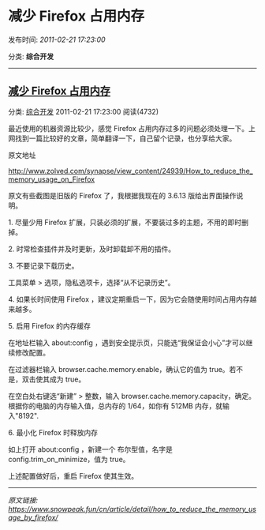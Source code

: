 # 减少 Firefox 占用内存

发布时间: *2011-02-21 17:23:00*

分类: __综合开发__

---------

## [减少 Firefox 占用内存](/cn/article/detail/how_to_reduce_the_memory_usage_by_firefox/)

分类: [综合开发](/cn/article/category/comprehensive_development/) 2011-02-21 17:23:00 阅读(4732)

最近使用的机器资源比较少，感觉 Firefox 占用内存过多的问题必须处理一下。上网找到一篇比较好的文章，简单翻译一下，自己留个记录，也分享给大家。

原文地址

<http://www.zolved.com/synapse/view_content/24939/How_to_reduce_the_memory_usage_on_Firefox>

原文有些截图是旧版的 Firefox 了，我根据我现在的 3.6.13 版给出界面操作说明。

1\. 尽量少用 Firefox 扩展，只装必须的扩展，不要装过多的主题，不用的即时删掉。

2\. 时常检查插件并及时更新，及时卸载卸不用的插件。

3\. 不要记录下载历史。

工具菜单 > 选项，隐私选项卡，选择“从不记录历史”。

4\. 如果长时间使用 Firefox ，建议定期重启一下，因为它会随使用时间占用内存越来越多。

5\. 启用 Firefox 的内存缓存

在地址栏输入 about:config ，遇到安全提示页，只能选“我保证会小心”才可以继续修改配置。

在过滤器栏输入 browser.cache.memory.enable，确认它的值为 true。若不是，双击使其成为 true。

在空白处右键选“新建” > 整数，输入 browser.cache.memory.capacity，确定。根据你的电脑的内存输入值，总内存的 1/64，如你有 512MB 内存，就输入"8192".

6\. 最小化 Firefox 时释放内存

如上打开 about:config ，新建一个 布尔型值，名字是 config.trim_on_minimize，值为 true。

上述配置做好后，重启 Firefox 使其生效。


---
*原文链接: https://www.snowpeak.fun/cn/article/detail/how_to_reduce_the_memory_usage_by_firefox/*
